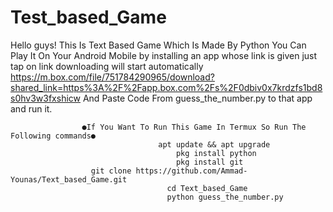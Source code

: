 # Test_based_Game
Hello guys! This Is Text Based Game Which Is Made By Python You Can Play It On Your Android Mobile by installing an app whose link is given just tap on link downloading will start automatically https://m.box.com/file/751784290965/download?shared_link=https%3A%2F%2Fapp.box.com%2Fs%2F0dbiv0x7krdzfs1bd8s0hv3w3fxshicw 
And Paste Code From guess_the_number.py to that app and run it.
                  
                         
                    ●If You Want To Run This Game In Termux So Run The Following commands●
                                     apt update && apt upgrade
                                         pkg install python
                                         pkg install git
                      git clone https://github.com/Ammad-Younas/Text_based_Game.git
                                       cd Text_based_Game
                                       python guess_the_number.py 
